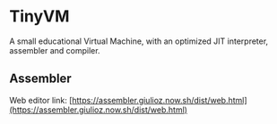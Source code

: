 # TinyVM
A small educational Virtual Machine, with an optimized JIT interpreter, assembler and compiler.

## Assembler
Web editor link: [https://assembler.giulioz.now.sh/dist/web.html](https://assembler.giulioz.now.sh/dist/web.html)

